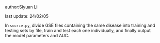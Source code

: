 
author:Siyuan Li

last update: 24/02/05




In ```source.py```, divide GSE files containing the same disease into training and testing sets by file, train and test each one individually, and finally output the model parameters and AUC.
